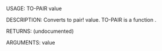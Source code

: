 USAGE:
     TO-PAIR value 

DESCRIPTION:
     Converts to pair! value.
     TO-PAIR is a function .

RETURNS:
    (undocumented)

ARGUMENTS:
    value
